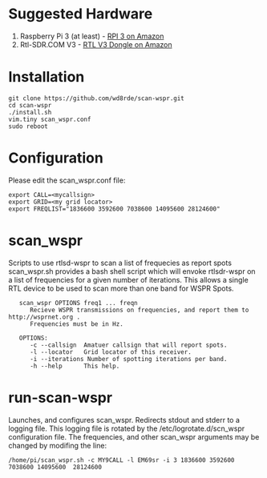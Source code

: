 # Suggested Hardware
1. Raspberry Pi 3 (at least) -  [ RPI 3 on Amazon](https://smile.amazon.com/gp/product/B01C6FFNY4/ref=ppx_yo_dt_b_search_asin_title?ie=UTF8&psc=1)
1. Rtl-SDR.COM V3 - [ RTL V3 Dongle on Amazon](https://smile.amazon.com/gp/product/B0129EBDS2/ref=ppx_yo_dt_b_search_asin_title?ie=UTF8&psc=1)

# Installation
```
git clone https://github.com/wd8rde/scan-wspr.git
cd scan-wspr
./install.sh
vim.tiny scan_wspr.conf
sudo reboot
```

# Configuration
Please edit the scan_wspr.conf file:
```
export CALL=<mycallsign>
export GRID=<my grid locator>
export FREQLIST="1836600 3592600 7038600 14095600 28124600"
```
# scan_wspr
Scripts to use rtlsd-wspr to scan a list of frequecies as report spots
scan_wspr.sh provides a bash shell script which will envoke rtlsdr-wspr on a list of frequencies for a given number of iterations. This allows a single RTL device to be used to scan more than one band for WSPR Spots.
```
   scan_wspr OPTIONS freq1 ... freqn
      Recieve WSPR transmissions on frequencies, and report them to http://wsprnet.org .
      Frequencies must be in Hz.

   OPTIONS:
      -c --callsign  Amatuer callsign that will report spots.
      -l --locator   Grid locator of this receiver.
      -i --iterations Number of spotting iterations per band.
      -h --help      This help.
```
# run-scan-wspr
Launches, and configures scan_wspr. Redirects stdout and stderr to a logging file. This logging file is rotated by the /etc/logrotate.d/scn_wspr configuration file.
The frequencies, and other scan_wspr arguments may be changed by modifing the line:
```
/home/pi/scan_wspr.sh -c MY9CALL -l EM69sr -i 3 1836600 3592600 7038600 14095600  28124600
```
